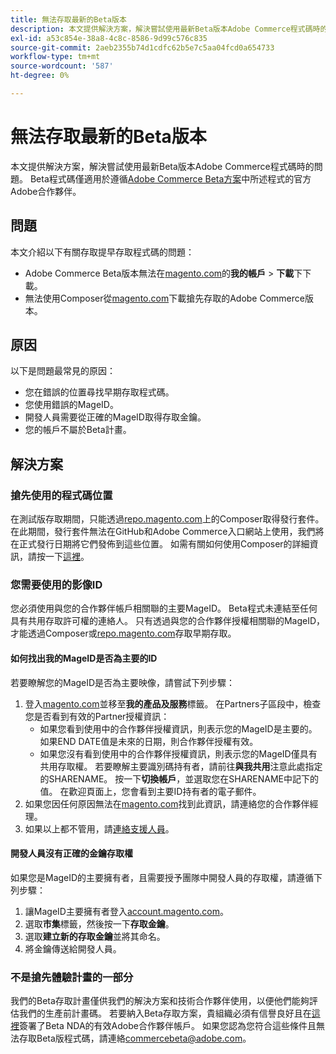 ```yaml
---
title: 無法存取最新的Beta版本
description: 本文提供解決方案，解決嘗試使用最新Beta版本Adobe Commerce程式碼時的問題。 Beta程式碼僅適用於已遵循[Adobe Commerce Beta方案](https://github.com/magento/magento2/wiki/Magento-Beta-Program)中所述程式的官方Adobe合作夥伴。
exl-id: a53c854e-38a8-4c8c-8586-9d99c576c835
source-git-commit: 2aeb2355b74d1cdfc62b5e7c5aa04fcd0a654733
workflow-type: tm+mt
source-wordcount: '587'
ht-degree: 0%

---
```


# 無法存取最新的Beta版本

本文提供解決方案，解決嘗試使用最新Beta版本Adobe Commerce程式碼時的問題。 Beta程式碼僅適用於遵循[Adobe Commerce Beta方案](https://github.com/magento/magento2/wiki/Magento-Beta-Program)中所述程式的官方Adobe合作夥伴。

## 問題

本文介紹以下有關存取提早存取程式碼的問題：

* Adobe Commerce Beta版本無法在[magento.com](https://account.magento.com/customer/account/login)的&#x200B;**我的帳戶** > **下載**&#x200B;下下載。
* 無法使用Composer從[magento.com](https://account.magento.com/customer/account/login)下載搶先存取的Adobe Commerce版本。

## 原因

以下是問題最常見的原因：

* 您在錯誤的位置尋找早期存取程式碼。
* 您使用錯誤的MageID。
* 開發人員需要從正確的MageID取得存取金鑰。
* 您的帳戶不屬於Beta計畫。

## 解決方案

### 搶先使用的程式碼位置

在測試版存取期間，只能透過[repo.magento.com](https://repo.magento.com/)上的Composer取得發行套件。 在此期間，發行套件無法在GitHub和Adobe Commerce入口網站上使用，我們將在正式發行日期將它們發佈到這些位置。 如需有關如何使用Composer的詳細資訊，請按一下[這裡](https://experienceleague.adobe.com/en/docs/commerce-operations/installation-guide/composer)。

### 您需要使用的影像ID

您必須使用與您的合作夥伴帳戶相關聯的主要MageID。 Beta程式未連結至任何具有共用存取許可權的連絡人。 只有透過與您的合作夥伴授權相關聯的MageID，才能透過Composer或[repo.magento.com](https://repo.magento.com/)存取早期存取。

#### 如何找出我的MageID是否為主要的ID

若要瞭解您的MageID是否為主要映像，請嘗試下列步驟：

1. 登入[magento.com](https://account.magento.com/customer/account/login)並移至&#x200B;**我的產品及服務**&#x200B;標籤。 在Partners子區段中，檢查您是否看到有效的Partner授權資訊：
   * 如果您看到使用中的合作夥伴授權資訊，則表示您的MageID是主要的。 如果END DATE值是未來的日期，則合作夥伴授權有效。
   * 如果您沒有看到使用中的合作夥伴授權資訊，則表示您的MageID僅具有共用存取權。 若要瞭解主要識別碼持有者，請前往&#x200B;**與我共用**&#x200B;注意此處指定的SHARENAME。 按一下&#x200B;**切換帳戶**，並選取您在SHARENAME中記下的值。 在歡迎頁面上，您會看到主要ID持有者的電子郵件。
1. 如果您因任何原因無法在[magento.com](https://account.magento.com/customer/account/login)找到此資訊，請連絡您的合作夥伴經理。
1. 如果以上都不管用，請[連絡支援人員](/help/help-center-guide/help-center/magento-help-center-user-guide.md#merchant-not-displayed)。

#### 開發人員沒有正確的金鑰存取權

如果您是MageID的主要擁有者，且需要授予團隊中開發人員的存取權，請遵循下列步驟：

1. 讓MageID主要擁有者登入[account.magento.com](https://account.magento.com/customer/account/login)。
1. 選取&#x200B;**市集**&#x200B;標籤，然後按一下&#x200B;**存取金鑰**。
1. 選取&#x200B;**建立新的存取金鑰**&#x200B;並將其命名。
1. 將金鑰傳送給開發人員。

### 不是搶先體驗計畫的一部分

我們的Beta存取計畫僅供我們的解決方案和技術合作夥伴使用，以便他們能夠評估我們的生產前計畫碼。 若要納入Beta存取方案，貴組織必須有信譽良好且在[這裡](https://github.com/magento/magento2/wiki/Magento-Beta-Program)簽署了Beta NDA的有效Adobe合作夥伴帳戶。 如果您認為您符合這些條件且無法存取Beta版程式碼，請連絡[commercebeta@adobe.com](mailto:commercebeta@adobe.com)。
